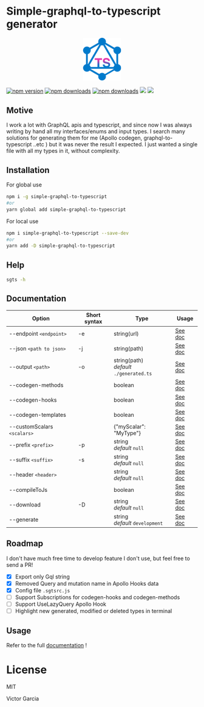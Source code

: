 # Simple-graphql-to-typescript generator

<p align="center">
  <img width='100' src="./media/logo.png" alt="sgts logo">
</p>

[![npm version][npm-version-src]][npm-version-href]
[![npm downloads][npm-downloads-src]][npm-downloads-href]
[![npm downloads][npm-total-downloads-src]][npm-downloads-href]
<img src='https://img.shields.io/github/workflow/status/victorgarciaesgi/simple-graphql-to-typescript/Node.js%20CI'>
<img src='https://img.shields.io/npm/l/simple-graphql-to-typescript.svg'>

[npm-version-src]: https://img.shields.io/npm/v/simple-graphql-to-typescript.svg
[npm-version-href]: https://www.npmjs.com/package/simple-graphql-to-typescript
[npm-downloads-src]: https://img.shields.io/npm/dm/simple-graphql-to-typescript.svg
[npm-total-downloads-src]: https://img.shields.io/npm/dt/simple-graphql-to-typescript.svg
[npm-downloads-href]: https://www.npmjs.com/package/simple-graphql-to-typescript

## **Motive**

I work a lot with GraphQL apis and typescript, and since now I was always writing by hand all my interfaces/enums and input types.
I search many solutions for generating them for me (Apollo codegen, graphql-to-typescript ..etc ) but it was never the result I expected. I just wanted a single file with all my types in it, without complexity.

## **Installation**

For global use

```bash
npm i -g simple-graphql-to-typescript
#or
yarn global add simple-graphql-to-typescript
```

For local use

```bash
npm i simple-graphql-to-typescript --save-dev
#or
yarn add -D simple-graphql-to-typescript
```

## Help

```bash
sgts -h
```

## **Documentation**

| Option                      | Short syntax | Type                                         | Usage                                                            |
| --------------------------- | ------------ | -------------------------------------------- | ---------------------------------------------------------------- |
| --endpoint `<endpoint>`     | -e           | string(url)                                  | [See doc](https://sgts.netlify.com/options/endpoint.html)        |
| --json `<path to json>`     | -j           | string(path)                                 | [See doc](https://sgts.netlify.com/options/json.html)            |
| --output `<path>`           | -o           | string(path) <br> _default_ `./generated.ts` | [See doc](https://sgts.netlify.com/options/output.html)          |
| --codegen-methods           |              | boolean                                      | [See doc](https://sgts.netlify.com/options/generateMethods.html) |
| --codegen-hooks             |              | boolean                                      | [See doc](https://sgts.netlify.com/options/apolloHooks.html)     |
| --codegen-templates         |              | boolean                                      | [See doc](https://sgts.netlify.com/options/withGqlQueries.html)  |
| --customScalars `<scalars>` |              | {"myScalar": "MyType"}                       | [See doc](https://sgts.netlify.com/options/customScalars.html)   |
| --prefix `<prefix>`         | -p           | string <br> _default_ `null`                 | [See doc](https://sgts.netlify.com/options/prefix.html)          |
| --suffix `<suffix>`         | -s           | string <br> _default_ `null`                 | [See doc](https://sgts.netlify.com/options/suffix.html)          |
| --header `<header>`         |              | string <br> _default_ `null`                 | [See doc](https://sgts.netlify.com/options/header.html)          |
| --compileToJs               |              | boolean                                      | [See doc](https://sgts.netlify.com/options/jsMode.html)          |
| --download                  | -D           | string <br> _default_ `null`                 | [See doc](https://sgts.netlify.com/options/download.html)        |
| --generate                  |              | string <br> _default_ `development`          | [See doc](https://sgts.netlify.com/configuration/config.html)    |

## Roadmap

I don't have much free time to develop feature I don't use, but feel free to send a PR!

- [x] Export only Gql string
- [x] Removed Query and mutation name in Apollo Hooks data
- [x] Config file `.sgtsrc.js`
- [ ] Support Subscriptions for codegen-hooks and codegen-methods
- [ ] Support UseLazyQuery Apollo Hook
- [ ] Highlight new generated, modified or deleted types in terminal

## Usage

Refer to the full [documentation](https://sgts.netlify.com) !

# License

MIT

Victor Garcia
